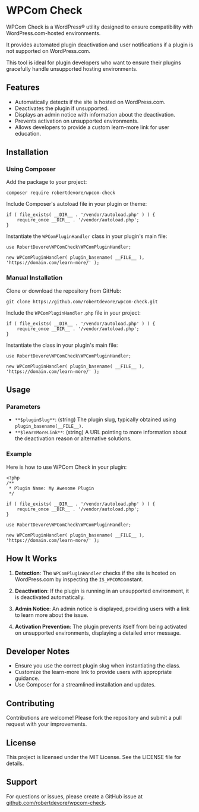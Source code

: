 # WPCom Check

WPCom Check is a WordPress® utility designed to ensure compatibility with WordPress.com-hosted environments. 

It provides automated plugin deactivation and user notifications if a plugin is not supported on WordPress.com. 

This tool is ideal for plugin developers who want to ensure their plugins gracefully handle unsupported hosting environments.

## Features

- Automatically detects if the site is hosted on WordPress.com.
- Deactivates the plugin if unsupported.
- Displays an admin notice with information about the deactivation.
- Prevents activation on unsupported environments.
- Allows developers to provide a custom learn-more link for user education.

## Installation

### Using Composer

Add the package to your project:

```
composer require robertdevore/wpcom-check
```

Include Composer's autoload file in your plugin or theme:

```
if ( file_exists( __DIR__ . '/vendor/autoload.php' ) ) {
    require_once __DIR__ . '/vendor/autoload.php';
}
```

Instantiate the `WPComPluginHandler` class in your plugin's main file:

```
use RobertDevore\WPComCheck\WPComPluginHandler;

new WPComPluginHandler( plugin_basename( __FILE__ ), 'https://domain.com/learn-more/' );
```

### Manual Installation

Clone or download the repository from GitHub:

```
git clone https://github.com/robertdevore/wpcom-check.git
```

Include the `WPComPluginHandler.php` file in your project:

```
if ( file_exists( __DIR__ . '/vendor/autoload.php' ) ) {
    require_once __DIR__ . '/vendor/autoload.php';
}
```

Instantiate the class in your plugin's main file:

```
use RobertDevore\WPComCheck\WPComPluginHandler;

new WPComPluginHandler( plugin_basename( __FILE__ ), 'https://domain.com/learn-more/' );
```

## Usage

### Parameters

- `**$pluginSlug**`: (string) The plugin slug, typically obtained using `plugin_basename(__FILE__)`.
- `**$learnMoreLink**`: (string) A URL pointing to more information about the deactivation reason or alternative solutions.

### Example

Here is how to use WPCom Check in your plugin:
```
<?php
/**
 * Plugin Name: My Awesome Plugin
 */

if ( file_exists( __DIR__ . '/vendor/autoload.php' ) ) {
    require_once __DIR__ . '/vendor/autoload.php';
}

use RobertDevore\WPComCheck\WPComPluginHandler;

new WPComPluginHandler( plugin_basename( __FILE__ ), 'https://domain.com/learn-more/' );
```

## How It Works

1. **Detection**: The `WPComPluginHandler` checks if the site is hosted on WordPress.com by inspecting the `IS_WPCOM`constant.

2. **Deactivation**: If the plugin is running in an unsupported environment, it is deactivated automatically.

3. **Admin Notice**: An admin notice is displayed, providing users with a link to learn more about the issue.

4. **Activation Prevention**: The plugin prevents itself from being activated on unsupported environments, displaying a detailed error message.

## Developer Notes

- Ensure you use the correct plugin slug when instantiating the class.
- Customize the learn-more link to provide users with appropriate guidance.
- Use Composer for a streamlined installation and updates.

## Contributing

Contributions are welcome! Please fork the repository and submit a pull request with your improvements.

## License

This project is licensed under the MIT License. See the LICENSE file for details.

## Support

For questions or issues, please create a GitHub issue at [github.com/robertdevore/wpcom-check](https://github.com/robertdevore/wpcom-check/issues).
